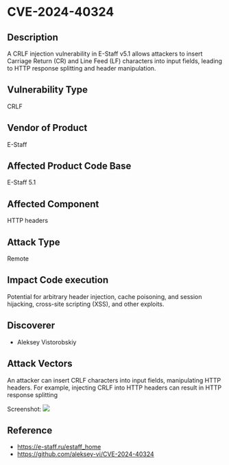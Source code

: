 # CVE-2024-40324

## Description

A CRLF injection vulnerability in E-Staff v5.1 allows attackers to insert Carriage Return (CR) and Line Feed (LF) characters into input fields, leading to HTTP response splitting and header manipulation.

## Vulnerability Type

CRLF

## Vendor of Product

E-Staff

## Affected Product Code Base

E-Staff 5.1 

## Affected Component

HTTP headers

## Attack Type

Remote

## Impact Code execution

Potential for arbitrary header injection, cache poisoning, and session hijacking, cross-site scripting (XSS),  and other exploits.

## Discoverer

- Aleksey Vistorobskiy

## Attack Vectors

An attacker can insert CRLF characters into input fields, manipulating HTTP headers. For example, injecting CRLF into HTTP headers can result in HTTP response splitting


Screenshot:
![](/1.png)

## Reference

- https://e-staff.ru/estaff_home
- https://github.com/aleksey-vi/CVE-2024-40324
